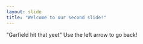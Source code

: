 ```yaml
---
layout: slide
title: "Welcome to our second slide!"
---
```

"Garfield hit that yeet"
Use the left arrow to go back!
